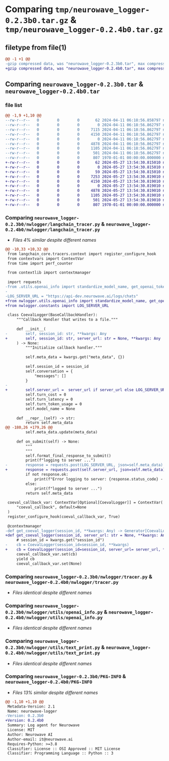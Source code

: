 # Comparing `tmp/neurowave_logger-0.2.3b0.tar.gz` & `tmp/neurowave_logger-0.2.4b0.tar.gz`

## filetype from file(1)

```diff
@@ -1 +1 @@
-gzip compressed data, was "neurowave_logger-0.2.3b0.tar", max compression
+gzip compressed data, was "neurowave_logger-0.2.4b0.tar", max compression
```

## Comparing `neurowave_logger-0.2.3b0.tar` & `neurowave_logger-0.2.4b0.tar`

### file list

```diff
@@ -1,9 +1,10 @@
--rw-r--r--   0        0        0       62 2024-04-11 06:18:56.858797 neurowave_logger-0.2.3b0/README.md
--rw-r--r--   0        0        0        0 2024-04-11 06:18:56.862797 neurowave_logger-0.2.3b0/nwlogger/__init__.py
--rw-r--r--   0        0        0     7115 2024-04-11 06:18:56.862797 neurowave_logger-0.2.3b0/nwlogger/langchain_tracer.py
--rw-r--r--   0        0        0     4150 2024-04-11 06:18:56.862797 neurowave_logger-0.2.3b0/nwlogger/tracer.py
--rw-r--r--   0        0        0        0 2024-04-11 06:18:56.862797 neurowave_logger-0.2.3b0/nwlogger/utils/__init__.py
--rw-r--r--   0        0        0     4878 2024-04-11 06:18:56.862797 neurowave_logger-0.2.3b0/nwlogger/utils/openai_info.py
--rw-r--r--   0        0        0     1105 2024-04-11 06:18:56.862797 neurowave_logger-0.2.3b0/nwlogger/utils/text_print.py
--rw-r--r--   0        0        0      501 2024-04-11 06:18:56.862797 neurowave_logger-0.2.3b0/pyproject.toml
--rw-r--r--   0        0        0      807 1970-01-01 00:00:00.000000 neurowave_logger-0.2.3b0/PKG-INFO
+-rw-r--r--   0        0        0       62 2024-05-27 13:54:30.815010 neurowave_logger-0.2.4b0/README.md
+-rw-r--r--   0        0        0        0 2024-05-27 13:54:30.815010 neurowave_logger-0.2.4b0/nwlogger/__init__.py
+-rw-r--r--   0        0        0       59 2024-05-27 13:54:30.815010 neurowave_logger-0.2.4b0/nwlogger/constants.py
+-rw-r--r--   0        0        0     7253 2024-05-27 13:54:30.819010 neurowave_logger-0.2.4b0/nwlogger/langchain_tracer.py
+-rw-r--r--   0        0        0     4150 2024-05-27 13:54:30.819010 neurowave_logger-0.2.4b0/nwlogger/tracer.py
+-rw-r--r--   0        0        0        0 2024-05-27 13:54:30.819010 neurowave_logger-0.2.4b0/nwlogger/utils/__init__.py
+-rw-r--r--   0        0        0     4878 2024-05-27 13:54:30.819010 neurowave_logger-0.2.4b0/nwlogger/utils/openai_info.py
+-rw-r--r--   0        0        0     1105 2024-05-27 13:54:30.819010 neurowave_logger-0.2.4b0/nwlogger/utils/text_print.py
+-rw-r--r--   0        0        0      501 2024-05-27 13:54:30.819010 neurowave_logger-0.2.4b0/pyproject.toml
+-rw-r--r--   0        0        0      807 1970-01-01 00:00:00.000000 neurowave_logger-0.2.4b0/PKG-INFO
```

### Comparing `neurowave_logger-0.2.3b0/nwlogger/langchain_tracer.py` & `neurowave_logger-0.2.4b0/nwlogger/langchain_tracer.py`

 * *Files 4% similar despite different names*

```diff
@@ -10,33 +10,32 @@
 from langchain_core.tracers.context import register_configure_hook
 from contextvars import ContextVar
 from time import perf_counter
 
 from contextlib import contextmanager
 
 import requests
-from .utils.openai_info import standardize_model_name, get_openai_token_cost_for_model, MODEL_COST_PER_1K_TOKENS
-
-LOG_SERVER_URL = "https://api-dev.neurowave.ai/logs/chats"
+from nwlogger.utils.openai_info import standardize_model_name, get_openai_token_cost_for_model, MODEL_COST_PER_1K_TOKENS
+from nwlogger.constants import LOG_SERVER_URL
 
 class CoevalLogger(BaseCallbackHandler):
     """Callback Handler that writes to a file."""
 
     def __init__(
-        self, session_id: str, **kwargs: Any
+        self, session_id: str, server_url: str = None, **kwargs: Any
     ) -> None:
         """Initialize callback handler."""
 
         self.meta_data = kwargs.get("meta_data", {})
 
         self.session_id = session_id
         self.conversation = {
             "messages": []
         }
-
+        self.server_url =  server_url if server_url else LOG_SERVER_URL
         self.turn_cost = 0
         self.turn_latency = 0
         self.turn_token_usage = 0
         self.model_name = None
 
     def __repr__(self) -> str:
         return self.meta_data
@@ -180,26 +179,26 @@
         self.meta_data.update(meta_data)
 
     def on_submit(self) -> None:
         """
         """
         self.format_final_response_to_submit()
         print(f"logging to server ...")
-        response = requests.post(LOG_SERVER_URL, json=self.meta_data)
+        response = requests.post(self.server_url, json=self.meta_data)
         if not response.ok:
             print(f"Error logging to server: {response.status_code} - {response.text}")
         else:
             print(f"logged to server ...")
         return self.meta_data
 
 coeval_callback_var: ContextVar[Optional[CoevalLogger]] = ContextVar(
     "coeval_callback", default=None
 )
 register_configure_hook(coeval_callback_var, True)
 
 @contextmanager
-def get_coeval_logger(session_id, **kwargs: Any) -> Generator[CoevalLogger, None, None]:
+def get_coeval_logger(session_id, server_url: str = None, **kwargs: Any) -> Generator[CoevalLogger, None, None]:
     # session_id = kwargs.get("session_id")
-    cb = CoevalLogger(session_id=session_id, **kwargs)
+    cb = CoevalLogger(session_id=session_id, server_url= server_url, **kwargs)
     coeval_callback_var.set(cb)
     yield cb
     coeval_callback_var.set(None)
```

### Comparing `neurowave_logger-0.2.3b0/nwlogger/tracer.py` & `neurowave_logger-0.2.4b0/nwlogger/tracer.py`

 * *Files identical despite different names*

### Comparing `neurowave_logger-0.2.3b0/nwlogger/utils/openai_info.py` & `neurowave_logger-0.2.4b0/nwlogger/utils/openai_info.py`

 * *Files identical despite different names*

### Comparing `neurowave_logger-0.2.3b0/nwlogger/utils/text_print.py` & `neurowave_logger-0.2.4b0/nwlogger/utils/text_print.py`

 * *Files identical despite different names*

### Comparing `neurowave_logger-0.2.3b0/PKG-INFO` & `neurowave_logger-0.2.4b0/PKG-INFO`

 * *Files 13% similar despite different names*

```diff
@@ -1,10 +1,10 @@
 Metadata-Version: 2.1
 Name: neurowave-logger
-Version: 0.2.3b0
+Version: 0.2.4b0
 Summary: Log agent for Neurowave
 License: MIT
 Author: Neurowave AI
 Author-email: it@neurowave.ai
 Requires-Python: >=3.8
 Classifier: License :: OSI Approved :: MIT License
 Classifier: Programming Language :: Python :: 3
```


